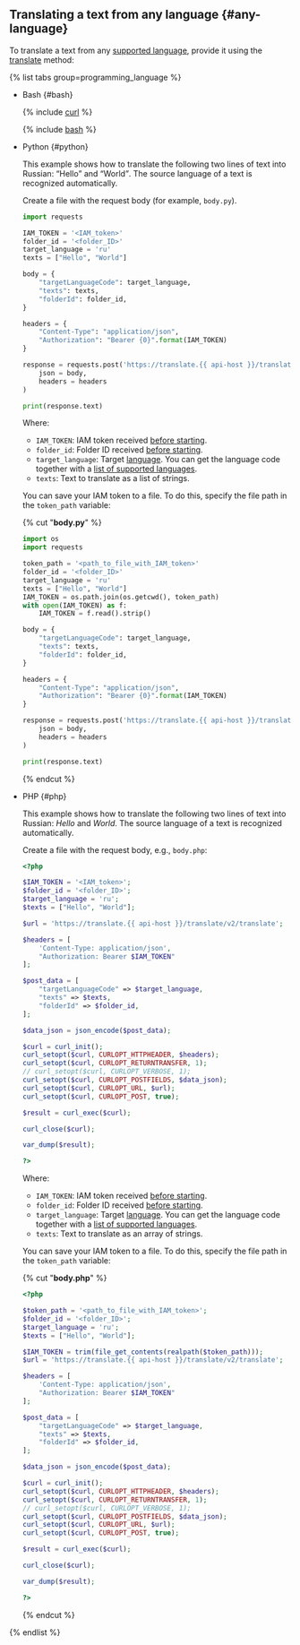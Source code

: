 ## Translating a text from any language {#any-language}

To translate a text from any [supported language](../../translate/concepts/supported-languages.md), provide it using the [translate](../../translate/api-ref/Translation/translate.md) method:

{% list tabs group=programming_language %}

- Bash {#bash}

   {% include [curl](../curl.md) %}

   {% include [bash](translate-bash.md) %}

- Python {#python}

   This example shows how to translate the following two lines of text into Russian: <q>Hello</q> and <q>World</q>. The source language of a text is recognized automatically.

   Create a file with the request body (for example, `body.ру`).

   ```python
   import requests

   IAM_TOKEN = '<IAM_token>'
   folder_id = '<folder_ID>'
   target_language = 'ru'
   texts = ["Hello", "World"]

   body = {
       "targetLanguageCode": target_language,
       "texts": texts,
       "folderId": folder_id,
   }

   headers = {
       "Content-Type": "application/json",
       "Authorization": "Bearer {0}".format(IAM_TOKEN)
   }

   response = requests.post('https://translate.{{ api-host }}/translate/v2/translate',
       json = body,
       headers = headers
   )

   print(response.text)
   ```

   Where:

   * `IAM_TOKEN`: IAM token received [before starting](#before-begin).
   * `folder_id`: Folder ID received [before starting](#before-begin).
   * `target_language`: Target [language](../../translate/concepts/supported-languages.md). You can get the language code together with a [list of supported languages](../../translate/operations/list.md).
   * `texts`: Text to translate as a list of strings.

   You can save your IAM token to a file. To do this, specify the file path in the `token_path` variable:

   {% cut "**body.py**" %}

   ```python
   import os
   import requests

   token_path = '<path_to_file_with_IAM_token>'
   folder_id = '<folder_ID>'
   target_language = 'ru'
   texts = ["Hello", "World"]
   IAM_TOKEN = os.path.join(os.getcwd(), token_path)
   with open(IAM_TOKEN) as f:
       IAM_TOKEN = f.read().strip()

   body = {
       "targetLanguageCode": target_language,
       "texts": texts,
       "folderId": folder_id,
   }

   headers = {
       "Content-Type": "application/json",
       "Authorization": "Bearer {0}".format(IAM_TOKEN)
   }

   response = requests.post('https://translate.{{ api-host }}/translate/v2/translate',
       json = body,
       headers = headers
   )

   print(response.text)
   ```

   {% endcut %}

- PHP {#php}

   This example shows how to translate the following two lines of text into Russian: _Hello_ and _World_. The source language of a text is recognized automatically.

   Create a file with the request body, e.g., `body.php`:

   ```php
   <?php

   $IAM_TOKEN = '<IAM_token>';
   $folder_id = '<folder_ID>';
   $target_language = 'ru';
   $texts = ["Hello", "World"];

   $url = 'https://translate.{{ api-host }}/translate/v2/translate';

   $headers = [
       'Content-Type: application/json',
       "Authorization: Bearer $IAM_TOKEN"
   ];

   $post_data = [
       "targetLanguageCode" => $target_language,
       "texts" => $texts,
       "folderId" => $folder_id,
   ];

   $data_json = json_encode($post_data);

   $curl = curl_init();
   curl_setopt($curl, CURLOPT_HTTPHEADER, $headers);
   curl_setopt($curl, CURLOPT_RETURNTRANSFER, 1);
   // curl_setopt($curl, CURLOPT_VERBOSE, 1);
   curl_setopt($curl, CURLOPT_POSTFIELDS, $data_json);
   curl_setopt($curl, CURLOPT_URL, $url);
   curl_setopt($curl, CURLOPT_POST, true);

   $result = curl_exec($curl);

   curl_close($curl);

   var_dump($result);

   ?>
   ```

   Where:

   * `IAM_TOKEN`: IAM token received [before starting](#before-begin).
   * `folder_id`: Folder ID received [before starting](#before-begin).
   * `target_language`: Target [language](../../translate/concepts/supported-languages.md). You can get the language code together with a [list of supported languages](../../translate/operations/list.md).
   * `texts`: Text to translate as an array of strings.

   You can save your IAM token to a file. To do this, specify the file path in the `token_path` variable:

   {% cut "**body.php**" %}

   ```php
   <?php

   $token_path = '<path_to_file_with_IAM_token>';
   $folder_id = '<folder_ID>';
   $target_language = 'ru';
   $texts = ["Hello", "World"];

   $IAM_TOKEN = trim(file_get_contents(realpath($token_path)));
   $url = 'https://translate.{{ api-host }}/translate/v2/translate';

   $headers = [
       'Content-Type: application/json',
       "Authorization: Bearer $IAM_TOKEN"
   ];

   $post_data = [
       "targetLanguageCode" => $target_language,
       "texts" => $texts,
       "folderId" => $folder_id,
   ];

   $data_json = json_encode($post_data);

   $curl = curl_init();
   curl_setopt($curl, CURLOPT_HTTPHEADER, $headers);
   curl_setopt($curl, CURLOPT_RETURNTRANSFER, 1);
   // curl_setopt($curl, CURLOPT_VERBOSE, 1);
   curl_setopt($curl, CURLOPT_POSTFIELDS, $data_json);
   curl_setopt($curl, CURLOPT_URL, $url);
   curl_setopt($curl, CURLOPT_POST, true);

   $result = curl_exec($curl);

   curl_close($curl);

   var_dump($result);

   ?>
   ```

   {% endcut %}

{% endlist %}
